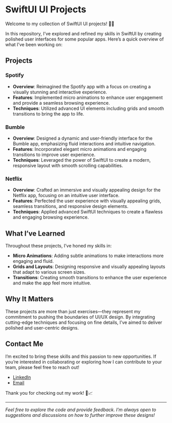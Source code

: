 # SwiftUI UI Projects

Welcome to my collection of SwiftUI UI projects! 🎨✨

In this repository, I’ve explored and refined my skills in SwiftUI by creating polished user interfaces for some popular apps. Here’s a quick overview of what I’ve been working on:

## Projects

### Spotify

- **Overview**: Reimagined the Spotify app with a focus on creating a visually stunning and interactive experience.
- **Features**: Implemented micro animations to enhance user engagement and provide a seamless browsing experience.
- **Techniques**: Utilized advanced UI elements including grids and smooth transitions to bring the app to life.

### Bumble

- **Overview**: Designed a dynamic and user-friendly interface for the Bumble app, emphasizing fluid interactions and intuitive navigation.
- **Features**: Incorporated elegant micro animations and engaging transitions to improve user experience.
- **Techniques**: Leveraged the power of SwiftUI to create a modern, responsive layout with smooth scrolling capabilities.

### Netflix

- **Overview**: Crafted an immersive and visually appealing design for the Netflix app, focusing on an intuitive user interface.
- **Features**: Perfected the user experience with visually appealing grids, seamless transitions, and responsive design elements.
- **Techniques**: Applied advanced SwiftUI techniques to create a flawless and engaging browsing experience.

## What I’ve Learned

Throughout these projects, I’ve honed my skills in:
- **Micro Animations**: Adding subtle animations to make interactions more engaging and fluid.
- **Grids and Layouts**: Designing responsive and visually appealing layouts that adapt to various screen sizes.
- **Transitions**: Creating smooth transitions to enhance the user experience and make the app feel more intuitive.

## Why It Matters

These projects are more than just exercises—they represent my commitment to pushing the boundaries of UI/UX design. By integrating cutting-edge techniques and focusing on fine details, I’ve aimed to deliver polished and user-centric designs.

## Contact Me

I’m excited to bring these skills and this passion to new opportunities. If you’re interested in collaborating or exploring how I can contribute to your team, please feel free to reach out!

- [LinkedIn](https://www.linkedin.com/in/untalsebastianb/)
- [Email](jsebasti.ma@gmail.com)

Thank you for checking out my work! 🚀📈

---

*Feel free to explore the code and provide feedback. I’m always open to suggestions and discussions on how to further improve these designs!*

